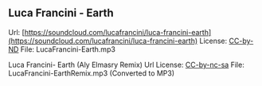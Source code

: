 
Luca Francini - Earth
---------------
Url: [https://soundcloud.com/lucafrancini/luca-francini-earth](https://soundcloud.com/lucafrancini/luca-francini-earth)
License: [CC-by-ND](creativecommons.org/licenses/by-nd/4.0/)
File: LucaFrancini-Earth.mp3

Luca Francini- Earth (Aly Elmasry Remix)
Url
License: [CC-by-nc-sa](http://creativecommons.org/licenses/by-nc-sa/3.0/)
File: LucaFrancini-EarthRemix.mp3 (Converted to MP3)